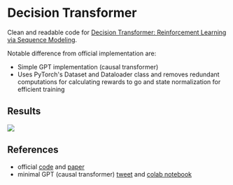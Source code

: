 # Decision Transformer

Clean and readable code for [Decision Transformer: Reinforcement Learning via Sequence Modeling](https://arxiv.org/abs/2106.01345).

Notable difference from official implementation are:

- Simple GPT implementation (causal transformer)
- Uses PyTorch's Dataset and Dataloader class and removes redundant computations for calculating rewards to go and state normalization for efficient training


## Results

![](https://github.com/nikhilbarhate99/min-decision-transformer/blob/master/media/halfcheetah-medium-v2.png)

## References

- official [code](https://github.com/kzl/decision-transformer) and [paper](https://arxiv.org/abs/2106.01345)
- minimal GPT (causal transformer) [tweet](https://twitter.com/MishaLaskin/status/1481767788775628801?cxt=HHwWgoCzmYD9pZApAAAA) and [colab notebook](https://colab.research.google.com/drive/1NUBqyboDcGte5qAJKOl8gaJC28V_73Iv?usp=sharing)
